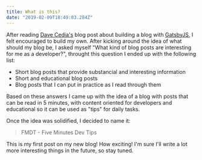 ```yaml
---
title: What is this?
date: "2019-02-09T18:49:03.284Z"
---
```


After reading [Dave Cedia's](https://daveceddia.com/start-blog-gatsby-netlify/) blog post about
building a blog with [GatsbyJS](https://www.gatsbyjs.org/), I felt encouraged to build my own.
After kicking around the idea of what should my blog be, I asked myself
"What kind of blog posts are interesting for me as a developer?", 
throught this question I ended up with the following list:

- Short blog posts that provide substancial and interesting information
- Short and educational blog posts
- Blog posts that I can put in practice as I read through them

Based on these answers I came up with the idea of a blog with posts
that can be read in 5 minutes, with content oriented for developers and
educational so it can be used as "tips" for daily tasks.

Once the idea was solidified, I decided to name it: 

> FMDT - Five Minutes Dev Tips

This is my first post on my new blog! How exciting!
I'm sure I'll write a lot more interesting things in the future, so stay tuned.
